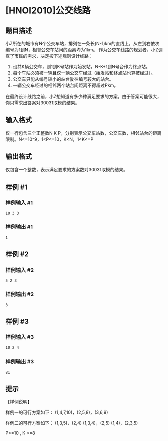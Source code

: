 # [HNOI2010]公交线路

## 题目描述

小Z所在的城市有N个公交车站，排列在一条长(N-1)km的直线上，从左到右依次编号为1到N，相邻公交车站间的距离均为1km。 作为公交车线路的规划者，小Z调查了市民的需求，决定按下述规则设计线路：

1. 设共K辆公交车，则1到K号站作为始发站，N-K+1到N号台作为终点站。
2. 每个车站必须被一辆且仅一辆公交车经过（始发站和终点站也算被经过）。 
3. 公交车只能从编号较小的站台驶往编号较大的站台。 
4. 一辆公交车经过的相邻两个站台间距离不得超过Pkm。 

在最终设计线路之前，小Z想知道有多少种满足要求的方案。由于答案可能很大，你只需求出答案对30031取模的结果。


## 输入格式

仅一行包含三个正整数N K P，分别表示公交车站数，公交车数，相邻站台的距离限制。N<=10^9，1<P<=10，K<N，1<K<=P


## 输出格式

仅包含一个整数，表示满足要求的方案数对30031取模的结果。


## 样例 #1

### 样例输入 #1
```
10 3 3
```

### 样例输出 #1

```
1
```

## 样例 #2

### 样例输入 #2
```
5 2 3
```

### 样例输出 #2

```
3
```

## 样例 #3

### 样例输入 #3
```
10 2 4
```

### 样例输出 #3

```
81
```

## 提示

【样例说明】

样例一的可行方案如下： (1,4,7,10)，(2,5,8)，(3,6,9)

样例二的可行方案如下： (1,3,5)，(2,4) (1,3,4)，(2,5) (1,4)，(2,3,5)

P<=10 , K <=8

